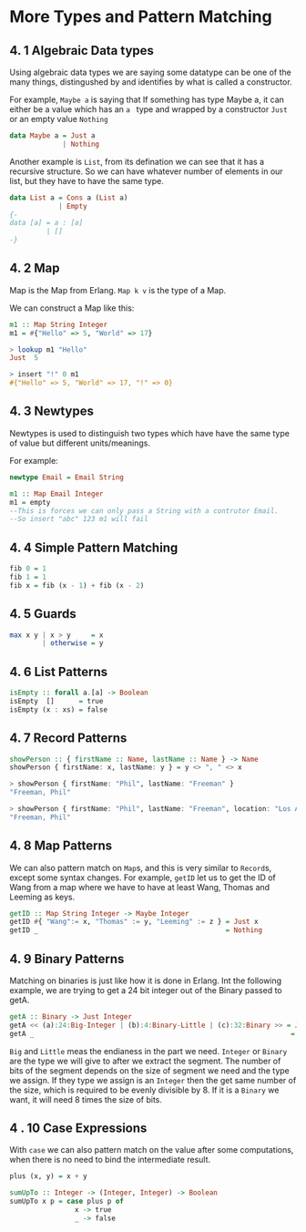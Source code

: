 # More Types and Pattern Matching



## 4. 1 Algebraic Data types

Using algebraic data types we are saying some datatype can be one of the many things, distingushed by and identifies by what is called a constructor.

For example, `Maybe a` is saying that If something has type Maybe a, it can either be a value which has an `a ` type and wrapped by a constructor `Just` or an empty value `Nothing`

```haskell
data Maybe a = Just a
             | Nothing
```

Another example is `List`, from its defination we can see that it has a recursive structure. So we can have whatever number of elements in our list, but they have to have the same type.

```haskell
data List a = Cons a (List a)
            | Empty
{-
data [a] = a : [a]
         | []
-}
```



## 4. 2 Map

Map is the Map from Erlang. `Map k v` is the type of a Map.

We can construct a Map like this:

```Haskell
m1 :: Map String Integer
m1 = #{"Hello" => 5, "World" => 17}

> lookup m1 "Hello"
Just  5

> insert "!" 0 m1
#{"Hello" => 5, "World" => 17, "!" => 0}

```



## 4. 3 Newtypes

Newtypes is used to distinguish two types which have have the same type of value but different units/meanings.

For example:

```haskell
newtype Email = Email String

m1 :: Map Email Integer
m1 = empty
--This is forces we can only pass a String with a contrutor Email.
--So insert "abc" 123 m1 will fail
```



## 4. 4 Simple Pattern Matching



```haskell
fib 0 = 1
fib 1 = 1
fib x = fib (x - 1) + fib (x - 2)
```



## 4. 5 Guards

```haskell
max x y | x > y     = x
        | otherwise = y
```



## 4. 6 List Patterns

```Haskell
isEmpty :: forall a.[a] -> Boolean
isEmpty  []      = true
isEmpty (x : xs) = false
```



## 4. 7 Record Patterns

```haskell
showPerson :: { firstName :: Name, lastName :: Name } -> Name
showPerson { firstName: x, lastName: y } = y <> ", " <> x

> showPerson { firstName: "Phil", lastName: "Freeman" }
"Freeman, Phil"

> showPerson { firstName: "Phil", lastName: "Freeman", location: "Los Angeles" }
"Freeman, Phil"
```



## 4. 8 Map Patterns

We can also pattern match on `Map`s, and this is very similar to `Record`s, except some syntax changes. For example, `getID` let us to get the ID of Wang from a map where we have to have at least Wang, Thomas and Leeming as keys.

```haskell
getID :: Map String Integer -> Maybe Integer
getID #{ "Wang":= x, "Thomas" := y, "Leeming" := z } = Just x
getID _                                              = Nothing

```



## 4. 9 Binary Patterns

Matching on binaries is just like how it is done in Erlang. Int the following example, we are trying to get a 24 bit integer out of the Binary  passed to getA.

```haskell
getA :: Binary -> Just Integer
getA << (a):24:Big-Integer | (b):4:Binary-Little | (c):32:Binary >> = Just a
getA _                                                               = Nothing
```

`Big` and `Little` meas the endianess in the part we need. `Integer` or `Binary` are the type we will give to after we extract the segment. The number of bits of the segment depends on the size of segment we need and the type we assign. If they type we assign is an `Integer` then the get same number of the size, which is required to be evenly divisible by 8. If it is a `Binary` we want, it will need 8 times the size of bits.



## 4 . 10 Case Expressions

With `case` we can also pattern match on the value after some computations, when there is no need to bind the intermediate result.

```haskell
plus (x, y) = x + y

sumUpTo :: Integer -> (Integer, Integer) -> Boolean
sumUpTo x p = case plus p of
                x -> true
                _ -> false
```


